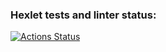 ### Hexlet tests and linter status:
[![Actions Status](https://github.com/oulyalya/frontend-project-46/actions/workflows/hexlet-check.yml/badge.svg)](https://github.com/oulyalya/frontend-project-46/actions)